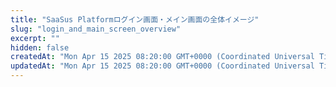 ```yaml
---
title: "SaaSus Platformログイン画面・メイン画面の全体イメージ"
slug: "login_and_main_screen_overview"
excerpt: ""
hidden: false
createdAt: "Mon Apr 15 2025 08:20:00 GMT+0000 (Coordinated Universal Time)"
updatedAt: "Mon Apr 15 2025 08:20:00 GMT+0000 (Coordinated Universal Time)"
---
```

